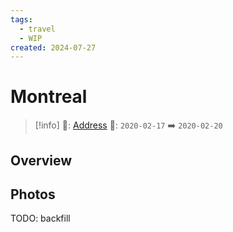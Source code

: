 ```yaml
---
tags:
  - travel
  - WIP
created: 2024-07-27
---
```


# Montreal

> [!info]
>📌: [Address]()
>📅: `2020-02-17` ➡️ `2020-02-20`

## Overview



## Photos

TODO: backfill